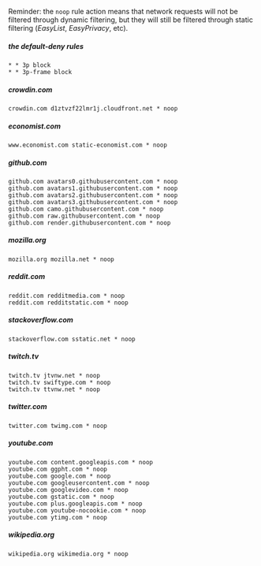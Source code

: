 Reminder: the `noop` rule action means that network requests will not be filtered through dynamic filtering, but they will still be filtered through static filtering (_EasyList_, _EasyPrivacy_, etc). 

##### the default-deny rules

    * * 3p block
    * * 3p-frame block

##### crowdin.com

    crowdin.com d1ztvzf22lmr1j.cloudfront.net * noop

##### economist.com

    www.economist.com static-economist.com * noop

##### github.com

    github.com avatars0.githubusercontent.com * noop
    github.com avatars1.githubusercontent.com * noop
    github.com avatars2.githubusercontent.com * noop
    github.com avatars3.githubusercontent.com * noop
    github.com camo.githubusercontent.com * noop
    github.com raw.githubusercontent.com * noop
    github.com render.githubusercontent.com * noop

##### mozilla.org

    mozilla.org mozilla.net * noop

##### reddit.com

    reddit.com redditmedia.com * noop
    reddit.com redditstatic.com * noop

##### stackoverflow.com

    stackoverflow.com sstatic.net * noop

##### twitch.tv

    twitch.tv jtvnw.net * noop
    twitch.tv swiftype.com * noop
    twitch.tv ttvnw.net * noop

##### twitter.com

    twitter.com twimg.com * noop

##### youtube.com

    youtube.com content.googleapis.com * noop
    youtube.com ggpht.com * noop
    youtube.com google.com * noop
    youtube.com googleusercontent.com * noop
    youtube.com googlevideo.com * noop
    youtube.com gstatic.com * noop
    youtube.com plus.googleapis.com * noop
    youtube.com youtube-nocookie.com * noop
    youtube.com ytimg.com * noop

##### wikipedia.org

    wikipedia.org wikimedia.org * noop
